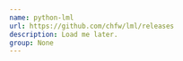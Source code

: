 ```yaml
---
name: python-lml
url: https://github.com/chfw/lml/releases
description: Load me later.
group: None
---
```

